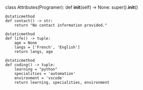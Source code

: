class Attributes(Programer):
    def __init__(self) -> None:
        super().__init__()
        
    @staticmethod
    def contact() -> str:
        return "No contact information provided."

    @staticmethod
    def life() -> tuple:
        age = None
        langs = ['French', 'English']
        return langs, age

    @staticmethod
    def coding() -> tuple:
        learning = "python"
        specialities = 'automation'
        environment = 'vscode'
        return learning, specialities, environment
